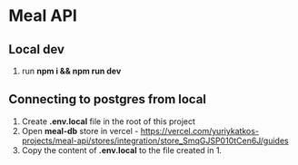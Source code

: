 # Meal API

## Local dev
1. run **npm i && npm run dev**

## Connecting to postgres from local
1. Create **.env.local** file in the root of this project
2. Open **meal-db** store in vercel - https://vercel.com/yuriykatkos-projects/meal-api/stores/integration/store_SmqGJSP010tCen6J/guides
3. Copy the content of **.env.local** to the file created in 1.